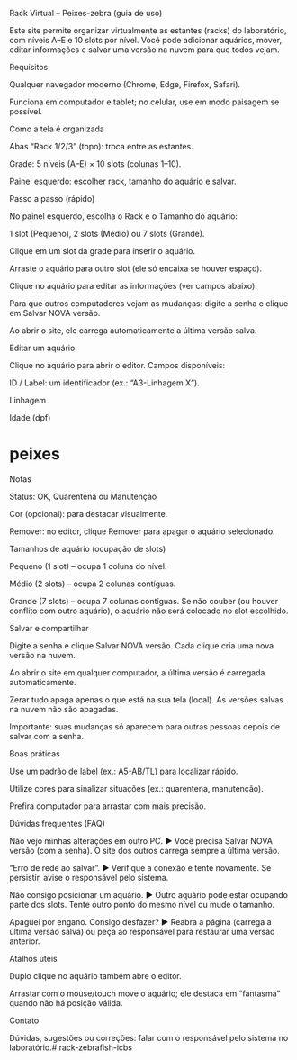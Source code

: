 Rack Virtual – Peixes-zebra (guia de uso)

Este site permite organizar virtualmente as estantes (racks) do laboratório, com níveis A–E e 10 slots por nível.
Você pode adicionar aquários, mover, editar informações e salvar uma versão na nuvem para que todos vejam.

Requisitos

Qualquer navegador moderno (Chrome, Edge, Firefox, Safari).

Funciona em computador e tablet; no celular, use em modo paisagem se possível.

Como a tela é organizada

Abas “Rack 1/2/3” (topo): troca entre as estantes.

Grade: 5 níveis (A–E) × 10 slots (colunas 1–10).

Painel esquerdo: escolher rack, tamanho do aquário e salvar.

Passo a passo (rápido)

No painel esquerdo, escolha o Rack e o Tamanho do aquário:

1 slot (Pequeno), 2 slots (Médio) ou 7 slots (Grande).

Clique em um slot da grade para inserir o aquário.

Arraste o aquário para outro slot (ele só encaixa se houver espaço).

Clique no aquário para editar as informações (ver campos abaixo).

Para que outros computadores vejam as mudanças: digite a senha e clique em Salvar NOVA versão.

Ao abrir o site, ele carrega automaticamente a última versão salva.

Editar um aquário

Clique no aquário para abrir o editor. Campos disponíveis:

ID / Label: um identificador (ex.: “A3-Linhagem X”).

Linhagem

Idade (dpf)

# peixes

Notas

Status: OK, Quarentena ou Manutenção

Cor (opcional): para destacar visualmente.

Remover: no editor, clique Remover para apagar o aquário selecionado.

Tamanhos de aquário (ocupação de slots)

Pequeno (1 slot) – ocupa 1 coluna do nível.

Médio (2 slots) – ocupa 2 colunas contíguas.

Grande (7 slots) – ocupa 7 colunas contíguas.
Se não couber (ou houver conflito com outro aquário), o aquário não será colocado no slot escolhido.

Salvar e compartilhar

Digite a senha e clique Salvar NOVA versão.
Cada clique cria uma nova versão na nuvem.

Ao abrir o site em qualquer computador, a última versão é carregada automaticamente.

Zerar tudo apaga apenas o que está na sua tela (local). As versões salvas na nuvem não são apagadas.

Importante: suas mudanças só aparecem para outras pessoas depois de salvar com a senha.

Boas práticas

Use um padrão de label (ex.: A5-AB/TL) para localizar rápido.

Utilize cores para sinalizar situações (ex.: quarentena, manutenção).

Prefira computador para arrastar com mais precisão.

Dúvidas frequentes (FAQ)

Não vejo minhas alterações em outro PC.
▶ Você precisa Salvar NOVA versão (com a senha). O site dos outros carrega sempre a última versão.

“Erro de rede ao salvar”.
▶ Verifique a conexão e tente novamente. Se persistir, avise o responsável pelo sistema.

Não consigo posicionar um aquário.
▶ Outro aquário pode estar ocupando parte dos slots. Tente outro ponto do mesmo nível ou mude o tamanho.

Apaguei por engano. Consigo desfazer?
▶ Reabra a página (carrega a última versão salva) ou peça ao responsável para restaurar uma versão anterior.

Atalhos úteis

Duplo clique no aquário também abre o editor.

Arrastar com o mouse/touch move o aquário; ele destaca em “fantasma” quando não há posição válida.

Contato

Dúvidas, sugestões ou correções: falar com o responsável pelo sistema no laboratório.# rack-zebrafish-icbs
